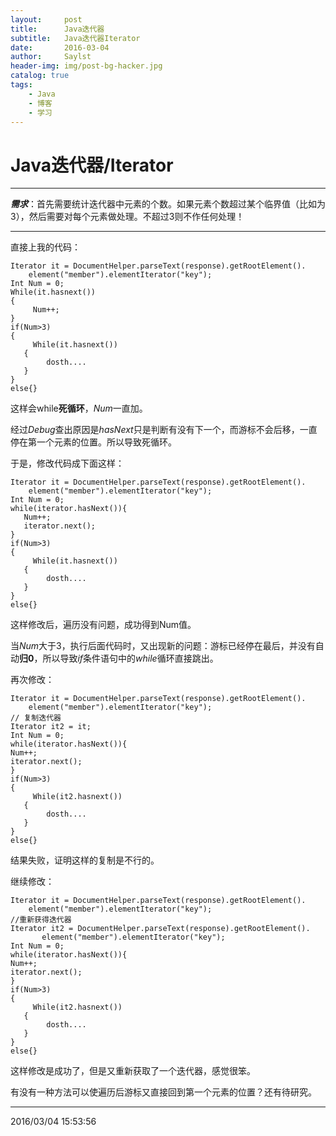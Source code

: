 ```yaml
---
layout:     post
title:      Java迭代器
subtitle:   Java迭代器Iterator 
date:       2016-03-04
author:     Saylst
header-img: img/post-bg-hacker.jpg
catalog: true
tags:
    - Java
    - 博客
    - 学习
---
```


# Java迭代器/Iterator

***

***需求***：首先需要统计迭代器中元素的个数。如果元素个数超过某个临界值（比如为3），然后需要对每个元素做处理。不超过3则不作任何处理！

***

直接上我的代码：

	Iterator it = DocumentHelper.parseText(response).getRootElement().
        element("member").elementIterator("key");
	Int Num = 0;
	While(it.hasnext())
	{
	     Num++;
	}
	if(Num>3)
	{
	     While(it.hasnext())
	   { 
	        dosth....
	   }
	}
	else{}	


这样会while**死循环**，*Num*一直加。

经过*Debug*查出原因是*hasNext*只是判断有没有下一个，而游标不会后移，一直停在第一个元素的位置。所以导致死循环。

于是，修改代码成下面这样：

	Iterator it = DocumentHelper.parseText(response).getRootElement().
        element("member").elementIterator("key");
	Int Num = 0;
	while(iterator.hasNext()){
	   Num++;
	   iterator.next(); 
	}
	if(Num>3)
	{
	     While(it.hasnext())
	   { 
	        dosth....
	   }
	}
	else{}	

这样修改后，遍历没有问题，成功得到Num值。

当*Num*大于3，执行后面代码时，又出现新的问题：游标已经停在最后，并没有自动**归0**，所以导致*if*条件语句中的*while*循环直接跳出。
 
再次修改：

	Iterator it = DocumentHelper.parseText(response).getRootElement().
        element("member").elementIterator("key");
	// 复制迭代器
	Iterator it2 = it;
	Int Num = 0;
	while(iterator.hasNext()){ 
	Num++;
	iterator.next(); 
	}
	if(Num>3)
	{
	     While(it2.hasnext())
	   { 
	        dosth....
	   }
	}
	else{}

结果失败，证明这样的复制是不行的。

继续修改：

	Iterator it = DocumentHelper.parseText(response).getRootElement().
        element("member").elementIterator("key");
	//重新获得迭代器
	Iterator it2 = DocumentHelper.parseText(response).getRootElement().
	       element("member").elementIterator("key");
	Int Num = 0;
	while(iterator.hasNext()){ 
	Num++;
	iterator.next(); 
	}
	if(Num>3)
	{
	     While(it2.hasnext())
	   { 
	        dosth....
	   }
	}
	else{}

这样修改是成功了，但是又重新获取了一个迭代器，感觉很笨。

有没有一种方法可以使遍历后游标又直接回到第一个元素的位置？还有待研究。


----------
2016/03/04 15:53:56 
